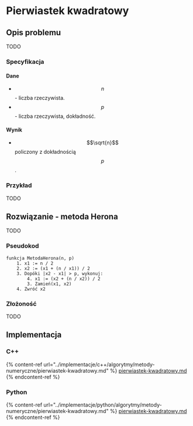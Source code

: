 # Pierwiastek kwadratowy

## Opis problemu

TODO

### Specyfikacja

#### Dane

* $$n$$ - liczba rzeczywista.
* $$p$$ - liczba rzeczywista, dokładność.

#### Wynik

* $$\sqrt{n}$$ policzony z dokładnością $$p$$. 

### Przykład

TODO

## Rozwiązanie - metoda Herona

TODO

### Pseudokod

```
funkcja MetodaHerona(n, p)
    1. x1 := n / 2
    2. x2 := (x1 + (n / x1)) / 2
    3. Dopóki |x2 - x1| > p, wykonuj:
        4. x1 := (x2 + (n / x2)) / 2
        3. Zamień(x1, x2)
    4. Zwróć x2
```

### Złożoność

TODO

## Implementacja

### C++

{% content-ref url="../implementacje/c++/algorytmy/metody-numeryczne/pierwiastek-kwadratowy.md" %}
[pierwiastek-kwadratowy.md](../implementacje/c++/algorytmy/metody-numeryczne/pierwiastek-kwadratowy.md)
{% endcontent-ref %}

### Python

{% content-ref url="../implementacje/python/algorytmy/metody-numeryczne/pierwiastek-kwadratowy.md" %}
[pierwiastek-kwadratowy.md](../implementacje/python/algorytmy/metody-numeryczne/pierwiastek-kwadratowy.md)
{% endcontent-ref %}
